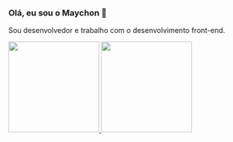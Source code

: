 ### Olá, eu sou o Maychon 👋

Sou desenvolvedor e trabalho com o desenvolvimento front-end.

<div>
  <a href="https://github.com/maychondouglas">
  <img height="180em" src="https://github-readme-stats.vercel.app/api?username=maychondouglas&show_icons=true&theme=dracula&include_all_commits=true&count_private=true"/>
  <img height="180em" src="https://github-readme-stats.vercel.app/api/top-langs/?username=maychondouglas&layout=compact&langs_count=7&theme=dracula"/>
</div>

